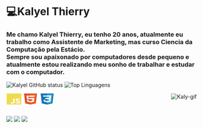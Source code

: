 <h1>💻Kalyel Thierry</h1>
<h3>Me chamo Kalyel Thierry, eu tenho 20 anos, atualmente eu trabalho como Assistente de Marketing, mas curso Ciencia da Computação pela Estácio.<br>
Sempre sou apaixonado por computadores desde pequeno e atualmente estou realizando meu sonho de trabalhar e estudar com o computador.</h2>

![Kalyel GitHub status](https://github-readme-stats.vercel.app/api?username=kalyelt&show_icons=true&theme=gotham&title_color=2fc87f7&border_color=000000&locale=pt-br&border_radius=30)
![Top Linguagens](https://github-readme-stats.vercel.app/api/top-langs/?username=kalyelt&show_icons=true&theme=gotham&title_color=2fc87f7&border_color=000000&locale=pt-br&border_radius=30)

<div style="display: inline_block">
  <img align="center" alt="Kaly-Js" height="30" width="40" src="https://raw.githubusercontent.com/devicons/devicon/master/icons/javascript/javascript-plain.svg">
  <img align="center" alt="Kaly-HTML" height="30" width="40" src="https://raw.githubusercontent.com/devicons/devicon/master/icons/html5/html5-original.svg">
  <img align="center" alt="Kaly-CSS" height="30" width="40" src="https://raw.githubusercontent.com/devicons/devicon/master/icons/css3/css3-original.svg">
  <img align="right" alt="Kaly-gif" src="https://media1.giphy.com/media/v1.Y2lkPTc5MGI3NjExczNyMWM1YmhqOTgxZjF5dDAzaG9oOGRkejZ2dHdiYW16enF6eHp0NCZlcD12MV9pbnRlcm5hbF9naWZfYnlfaWQmY3Q9Zw/nR4L10XlJcSeQ/giphy.gif">
</div>

##

<div> 
  <a href="https://instagram.com/is.thierry" target="_blank"><img src="https://img.shields.io/badge/-Instagram-%23E4405F?style=for-the-badge&logo=instagram&logoColor=white" target="_blank"></a>
  <a href = "mailto:kalyel.contato@gmail.com"><img src="https://img.shields.io/badge/-Gmail-%23333?style=for-the-badge&logo=gmail&logoColor=white" target="_blank"></a>
  <a href="https://www.linkedin.com/in/kalyel-thierry-344826331" target="_blank"><img src="https://img.shields.io/badge/-LinkedIn-%230077B5?style=for-the-badge&logo=linkedin&logoColor=white" target="_blank"></a> 
</div>
